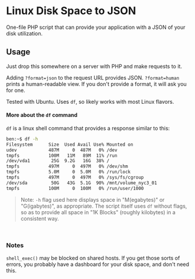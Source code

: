 # Linux Disk Space to JSON

One-file PHP script that can provide your application with a JSON of your disk utilization. 

## Usage

Just drop this somewhere on a server with PHP and make requests to it.

Adding `?format=json` to the request URL provides JSON. `?format=human` prints a human-readable view. If you don't provide a format, it will ask you for one.

Tested with Ubuntu. Uses `df`, so likely works with most Linux flavors.

#### More about the `df` command

`df` is a linux shell command that provides a response similar to this:

```bash
ben:~$ df -h
Filesystem      Size  Used Avail Use% Mounted on
udev            487M     0  487M   0% /dev
tmpfs           100M   11M   89M  11% /run
/dev/vda1        25G  9.2G   16G  38% /
tmpfs           497M     0  497M   0% /dev/shm
tmpfs           5.0M     0  5.0M   0% /run/lock
tmpfs           497M     0  497M   0% /sys/fs/cgroup
/dev/sda         50G   43G  5.1G  90% /mnt/volume_nyc3_01
tmpfs           100M     0  100M   0% /run/user/1000
```
> Note: `-h` flag used here displays space in "M(egabytes)" or "G(igabytes)", as appropriate. The script itself uses `df` without flags, so as to provide all space in "1K Blocks" (roughly kilobytes) in a consistent way.

<br>

### Notes
`shell_exec()` may be blocked on shared hosts. If you get those sorts of errors, you probably have a dashboard for your disk space, and don't need this.
